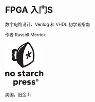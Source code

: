 # FPGA 入门S

数字电路设计、Verilog 和 VHDL 初学者指南

作者 Russell Merrick

![Logo: no stratch press](img/logo.png)

美国，旧金山
